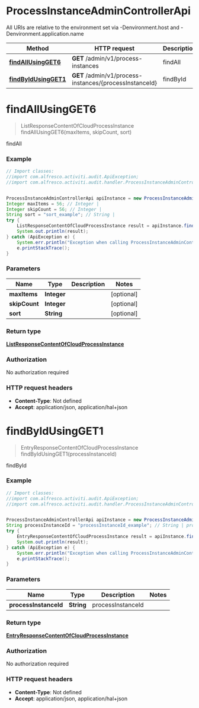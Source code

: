 # ProcessInstanceAdminControllerApi

All URIs are relative to the environment set via -Denvironment.host and -Denvironment.application.name

Method | HTTP request | Description
------------- | ------------- | -------------
[**findAllUsingGET6**](ProcessInstanceAdminControllerApi.md#findAllUsingGET6) | **GET** /admin/v1/process-instances | findAll
[**findByIdUsingGET1**](ProcessInstanceAdminControllerApi.md#findByIdUsingGET1) | **GET** /admin/v1/process-instances/{processInstanceId} | findById

<a name="findAllUsingGET6"></a>
# **findAllUsingGET6**
> ListResponseContentOfCloudProcessInstance findAllUsingGET6(maxItems, skipCount, sort)

findAll

### Example
```java
// Import classes:
//import com.alfresco.activiti.audit.ApiException;
//import com.alfresco.activiti.audit.handler.ProcessInstanceAdminControllerApi;


ProcessInstanceAdminControllerApi apiInstance = new ProcessInstanceAdminControllerApi();
Integer maxItems = 56; // Integer | 
Integer skipCount = 56; // Integer | 
String sort = "sort_example"; // String | 
try {
    ListResponseContentOfCloudProcessInstance result = apiInstance.findAllUsingGET6(maxItems, skipCount, sort);
    System.out.println(result);
} catch (ApiException e) {
    System.err.println("Exception when calling ProcessInstanceAdminControllerApi#findAllUsingGET6");
    e.printStackTrace();
}
```

### Parameters

Name | Type | Description  | Notes
------------- | ------------- | ------------- | -------------
 **maxItems** | **Integer**|  | [optional]
 **skipCount** | **Integer**|  | [optional]
 **sort** | **String**|  | [optional]

### Return type

[**ListResponseContentOfCloudProcessInstance**](ListResponseContentOfCloudProcessInstance.md)

### Authorization

No authorization required

### HTTP request headers

 - **Content-Type**: Not defined
 - **Accept**: application/json, application/hal+json

<a name="findByIdUsingGET1"></a>
# **findByIdUsingGET1**
> EntryResponseContentOfCloudProcessInstance findByIdUsingGET1(processInstanceId)

findById

### Example
```java
// Import classes:
//import com.alfresco.activiti.audit.ApiException;
//import com.alfresco.activiti.audit.handler.ProcessInstanceAdminControllerApi;


ProcessInstanceAdminControllerApi apiInstance = new ProcessInstanceAdminControllerApi();
String processInstanceId = "processInstanceId_example"; // String | processInstanceId
try {
    EntryResponseContentOfCloudProcessInstance result = apiInstance.findByIdUsingGET1(processInstanceId);
    System.out.println(result);
} catch (ApiException e) {
    System.err.println("Exception when calling ProcessInstanceAdminControllerApi#findByIdUsingGET1");
    e.printStackTrace();
}
```

### Parameters

Name | Type | Description  | Notes
------------- | ------------- | ------------- | -------------
 **processInstanceId** | **String**| processInstanceId |

### Return type

[**EntryResponseContentOfCloudProcessInstance**](EntryResponseContentOfCloudProcessInstance.md)

### Authorization

No authorization required

### HTTP request headers

 - **Content-Type**: Not defined
 - **Accept**: application/json, application/hal+json

